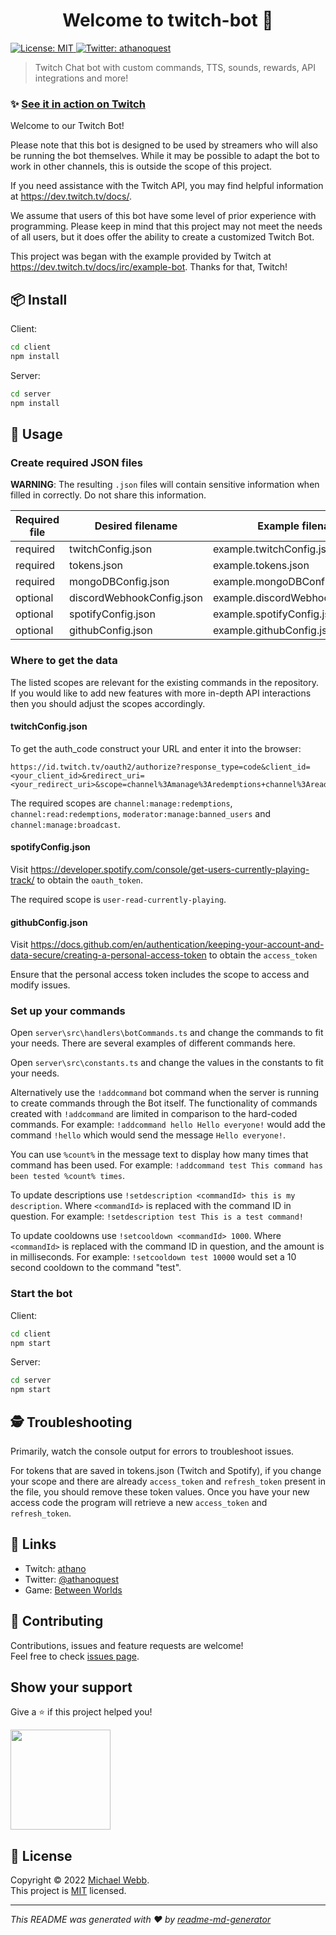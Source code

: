 <h1 align="center">Welcome to twitch-bot 👋</h1>
<p>
  <a href="" target="_blank">
    <img alt="License: MIT" src="https://img.shields.io/badge/License-MIT-yellow.svg" />
  </a>
  <a href="https://twitter.com/athanoquest" target="_blank">
    <img alt="Twitter: athanoquest" src="https://img.shields.io/twitter/follow/athanoquest.svg?style=social" />
  </a>
</p>

> Twitch Chat bot with custom commands, TTS, sounds, rewards, API integrations and more!

### ✨ [See it in action on Twitch](https://www.twitch.tv/athano)

Welcome to our Twitch Bot!

Please note that this bot is designed to be used by streamers who will also be running the bot themselves. While it may be possible to adapt the bot to work in other channels, this is outside the scope of this project.

If you need assistance with the Twitch API, you may find helpful information at https://dev.twitch.tv/docs/. 

We assume that users of this bot have some level of prior experience with programming. Please keep in mind that this project may not meet the needs of all users, but it does offer the ability to create a customized Twitch Bot.

This project was began with the example provided by Twitch at https://dev.twitch.tv/docs/irc/example-bot. Thanks for that, Twitch!

## 📦 Install

Client:

```sh
cd client
npm install
```

Server:

```sh
cd server
npm install
```

## 🔨 Usage

### Create required JSON files

**WARNING**: The resulting `.json` files will contain sensitive information when filled in correctly. Do not share this information.

| Required file | Desired filename          | Example filename                  | Required fields |
| ------------- | ------------------------- | --------------------------------- | --------------- |
| required      | twitchConfig.json         | example.twitchConfig.json         | all             |
| required      | tokens.json               | example.tokens.json               | all             |
| required      | mongoDBConfig.json        | example.mongoDBConfig.json        | all             |
| optional      | discordWebhookConfig.json | example.discordWebhookConfig.json | all             |
| optional      | spotifyConfig.json        | example.spotifyConfig.json        | all             |
| optional      | githubConfig.json         | example.githubConfig.json         | all             |

### Where to get the data

The listed scopes are relevant for the existing commands in the repository. If you would like to add new features with more in-depth API interactions then you should adjust the scopes accordingly.

#### twitchConfig.json

To get the auth_code construct your URL and enter it into the browser: 

```
https://id.twitch.tv/oauth2/authorize?response_type=code&client_id=<your_client_id>&redirect_uri=<your_redirect_uri>&scope=channel%3Amanage%3Aredemptions+channel%3Aread%3Aredemptions+moderator%3Amanage%3Abanned_users+chat%3Aread+chat%3Aedit+moderator%3Aread%3Achatters+channel%3Amanage%3Abroadcast
```

The required scopes are `channel:manage:redemptions`, `channel:read:redemptions`, `moderator:manage:banned_users` and `channel:manage:broadcast`. 

#### spotifyConfig.json

Visit https://developer.spotify.com/console/get-users-currently-playing-track/ to obtain the `oauth_token`.

The required scope is `user-read-currently-playing`.

#### githubConfig.json

Visit https://docs.github.com/en/authentication/keeping-your-account-and-data-secure/creating-a-personal-access-token to obtain the `access_token`

Ensure that the personal access token includes the scope to access and modify issues.

### Set up your commands

Open `server\src\handlers\botCommands.ts` and change the commands to fit your needs. There are several examples of different commands here.

Open `server\src\constants.ts` and change the values in the constants to fit your needs.

Alternatively use the `!addcommand` bot command when the server is running to create commands through the Bot itself. The functionality of commands created with `!addcommand` are limited in comparison to the hard-coded commands. For example: `!addcommand hello Hello everyone!` would add the command `!hello` which would send the message `Hello everyone!`.

You can use `%count%` in the message text to display how many times that command has been used. For example: `!addcommand test This command has been tested %count% times`.

To update descriptions use `!setdescription <commandId> this is my description`. Where `<commandId>` is replaced with the command ID in question. For example: `!setdescription test This is a test command!`

To update cooldowns use `!setcooldown <commandId> 1000`. Where `<commandId>` is replaced with the command ID in question, and the amount is in milliseconds. For example: `!setcooldown test 10000` would set a 10 second cooldown to the command "test".

### Start the bot

Client:

```sh
cd client
npm start
```

Server:

```sh
cd server
npm start
```

## 🕵️ Troubleshooting

Primarily, watch the console output for errors to troubleshoot issues.

For tokens that are saved in tokens.json (Twitch and Spotify), if you change your scope and there are already `access_token` and `refresh_token` present in the file, you should remove these token values. Once you have your new access code the program will retrieve a new `access_token` and `refresh_token`.

## 🔗 Links

* Twitch: [athano](https://twitch.tv/athano)
* Twitter: [@athanoquest](https://twitter.com/athanoquest)
* Game: [Between Worlds](https://www.betweenworlds.net)

## 🤝 Contributing

Contributions, issues and feature requests are welcome!<br />Feel free to check [issues page](https://github.com/mjfwebb/twitch-bot/issues). 

## Show your support

Give a ⭐️ if this project helped you!

<a href="https://www.patreon.com/athano">
  <img src="https://c5.patreon.com/external/logo/become_a_patron_button@2x.png" width="160">
</a>

## 📝 License

Copyright © 2022 [Michael Webb](https://github.com/mjfwebb).<br />
This project is [MIT](https://github.com/kefranabg/readme-md-generator/blob/master/LICENSE) licensed.

***
_This README was generated with ❤️ by [readme-md-generator](https://github.com/kefranabg/readme-md-generator)_  
